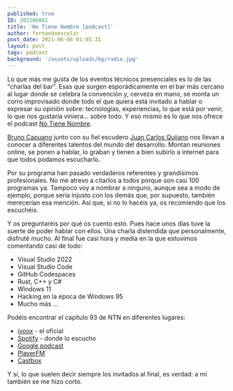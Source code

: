 ```yaml
---
published: true
ID: 202106081
title: 'No Tiene Nombre [podcast]'
author: fernandoescolar
post_date: 2021-06-08 01:05:31
layout: post
tags: podcast
background: '/assets/uploads/bg/radio.jpg'
---
```


Lo que más me gusta de los eventos técnicos presenciales es lo de las "charlas del bar". Esas que surgen esporádicamente en el bar más cercano al lugar donde se celebra la convención y, cerveza en mano, se monta un corro improvisado donde todo el que quiera está invitado a hablar o expresar su opinión sobre: tecnologías, experiencias, lo que está por venir, lo que nos gustaría viniera... sobre todo. Y eso mismo es lo que nos ofrece el podcast [No Tiene Nombre](https://www.ivoox.com/podcast-bruno-no-tiene-nombre_sq_f1277993_1.html).<!--break-->

[Bruno Capuano](https://twitter.com/elbruno) junto con su fiel escudero [Juan Carlos Quijano](https://twitter.com/jc_quijano) nos llevan a conocer a diferentes talentos del mundo del desarrollo. Montan reuniones online, se ponen a hablar, lo graban y tienen a bien subirlo a internet para que todos podamos escucharlo.

Por su programa han pasado verdaderos referentes y grandísimos profesionales. No me atrevo a citarlos a todos porque son casi 100 programas ya. Tampoco voy a nombrar a ninguno, aunque sea a modo de ejemplo, porque sería injusto con los demás que, por supuesto, también merecerían esa mención. Así que, si no lo hacéis ya, os recomiendo que los escuchéis.

Y os preguntaréis por qué os cuento esto. Pues hace unos días tuve la suerte de poder hablar con ellos. Una charla distendida que personalmente, disfruté mucho. Al final fue casi hora y media en la que estuvimos comentando casi de todo:

- Visual Studio 2022
- Visual Studio Code
- GitHub Codespaces
- Rust, C++ y C#
- Windows 11
- Hacking en la época de Windows 95
- Mucho más ...

Podéis encontrar el capítulo 93 de NTN en diferentes lugares:

- [ivoox](https://www.ivoox.com/ntn-93-de-todo-menos-lo-audios-mp3_rf_71021020_1.html) - el oficial
- [Spotify](https://open.spotify.com/episode/5gcpVg4NggSvYRkJ3Z7W72?si=3529d9ad7577442f) - donde lo escucho
- [Google podcast](https://podcasts.google.com/feed/aHR0cHM6Ly93d3cuaXZvb3guY29tL3BvZGNhc3QtYnJ1bm8tbm8tdGllbmUtbm9tYnJlX2ZnX2YxMjc3OTkzX2ZpbHRyb18xLnhtbA/episode/aHR0cHM6Ly93d3cuaXZvb3guY29tLzcxMDIxMDIw?hl=es&ved=2ahUKEwif39WMmIXxAhUCCRoKHQAvAywQieUEegQIDRAF&ep=6)
- [PlayerFM](https://player.fm/series/el-bruno-no-tiene-nombre/ntn-93-de-todo-menos-de-lo-que-vinimos-a-hablar-build-2021-rust-and-c-vs-vs-vscode-windows-11-y-mas)
- [Castbox](https://castbox.fm/episode/NTN-93---De-todo-menos-de-lo-que-vinimos-a-hablar%2C-Build-2021%2C-Rust-and-C%2B%2B%2C-VS-vs-VSCode%2C-Windows-11-y-m%C3%A1s-...-id979080-id389247786?country=es)

Y sí, lo que suelen decir siempre los invitados al final, es verdad: a mí también se me hizo corto.
